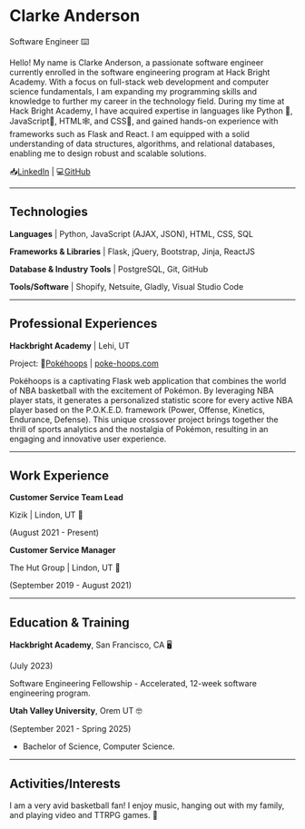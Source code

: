 # Clarke Anderson

Software Engineer ⌨️

Hello! My name is Clarke Anderson, a passionate software engineer currently enrolled in the software engineering program at Hack Bright Academy. With a focus on full-stack web development and computer science fundamentals, I am expanding my programming skills and knowledge to further my career in the technology field. During my time at Hack Bright Academy, I have acquired expertise in languages like Python 🐍, JavaScript📕, HTML🕸️, and CSS🎨, and gained hands-on experience with frameworks such as Flask and React. I am equipped with a solid understanding of data structures, algorithms, and relational databases, enabling me to design robust and scalable solutions.

📥[LinkedIn](https://www.linkedin.com/in/clarkeanderson95/) | 💻[GitHub](https://github.com/clarkeand)

---

## Technologies

**Languages** | Python, JavaScript (AJAX, JSON), HTML, CSS, SQL

**Frameworks & Libraries** | Flask, jQuery, Bootstrap, Jinja, ReactJS

**Database & Industry Tools** | PostgreSQL, Git, GitHub

**Tools/Software** | Shopify, Netsuite, Gladly, Visual Studio Code

---

## Professional Experiences

**Hackbright Academy** | Lehi, UT

Project: 🏀[Pokéhoops](https://github.com/clarkeand/PokeHoops) | [poke-hoops.com](http://poke-hoops.com)

Pokéhoops is a captivating Flask web application that combines the world of NBA basketball with the excitement of Pokémon. By leveraging NBA player stats, it generates a personalized statistic score for every active NBA player based on the P.O.K.E.D. framework (Power, Offense, Kinetics, Endurance, Defense). This unique crossover project brings together the thrill of sports analytics and the nostalgia of Pokémon, resulting in an engaging and innovative user experience.

---

## Work Experience

**Customer Service Team Lead**

Kizik | Lindon, UT 👟

(August 2021 - Present)

**Customer Service Manager**

The Hut Group | Lindon, UT 💪

(September 2019 - August 2021)

---

## Education & Training

**Hackbright Academy**, San Francisco, CA 🖥️

(July 2023)

Software Engineering Fellowship - Accelerated, 12-week software engineering program.

**Utah Valley University**, Orem UT 🤓

(September 2021 - Spring 2025)

- Bachelor of Science, Computer Science.

---

## Activities/Interests

I am a very avid basketball fan! I enjoy music, hanging out with my family, and playing video and TTRPG games. 👾

